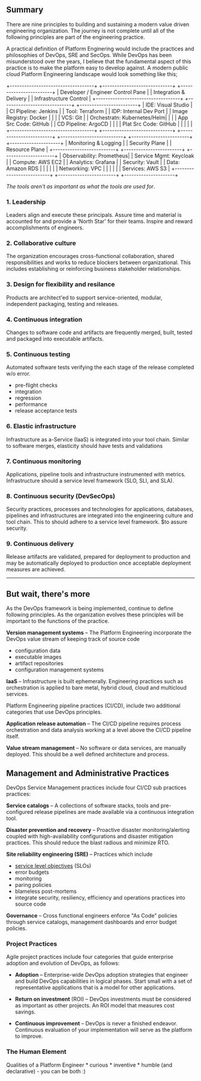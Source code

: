 ## Summary
There are nine principles to building and sustaining a modern value driven engineering organization. The journey is not complete until all of the following principles are part of the engineering practice.

A practical definition of Platform Enginering would include the practices and philosophies of DevOps, SRE and SecOps. While DevOps has been misunderstood over the years, I believe that the fundamental aspect of this practice is to make the platform easy to develop against. A modern public cloud Platform Engineering landscape would look something like this;

+-----------------------------------+  +-----------------------------+  +------------------------+
| Developer / Engineer Control Pane |  | Integration & Delivery      |  | Infrastructure Control |
+-----------------------------------+  +-----------------------------+  +------------------------+
| IDE: Visual Studio                |  | CI Pipeline: Jenkins        |  | Tool: Terraform        |
| IDP: Internal Dev Port            |  | Image Registry: Docker      |  |                        |
| VCS: Git                          |  | Orchestratn: Kubernetes/Helm|  |                        |
| App Src Code: GitHub              |  | CD Pipeline: ArgoCD         |  |                        |
| Plat Src Code: GitHub             |  |                             |  |                        |
+-----------------------------------+  +-----------------------------+  +------------------------+
+--------------------------+  +------------------------+  +---------------------+
| Monitoring & Logging     |  | Security Plane         |  | Resource Plane      |
+--------------------------+  +------------------------+  +---------------------+
| Observability: Prometheus|  | Service Mgmt: Keycloak |  | Compute: AWS EC2    |
| Analytics: Grafana       |  | Security: Vault        |  | Data: Amazon RDS    |
|                          |  |                        |  | Networking: VPC     |
|                          |  |                        |  | Services: AWS S3    |
+--------------------------+  +------------------------+  +---------------------+

*The tools aren't as important as what the tools are used for*.


### 1. Leadership
  Leaders align and execute these principals. Assure time and material is accounted for and provide a 'North Star' for their teams. Inspire and reward accomplishments of engineers.

### 2. Collaborative culture
  The organization encourages cross-functional collaboration, shared responsibilities and works to reduce blockers between organizational. This includes establishing or reinforcing business stakeholder relationships.

### 3. Design for flexibility and resilance  
  Products are architect'ed to support service-oriented, modular, independent packaging, testing and releases.

### 4. Continuous integration
  Changes to software code and artifacts are frequently merged, built, tested and packaged into executable artifacts.

### 5. Continuous testing
  Automated software tests verifying the each stage of the release completed w/o error.
  * pre-flight checks
  * integration
  * regression
  * performance
  * release acceptance tests

### 6. Elastic infrastructure
  Infrastructure as a-Service (IaaS) is integrated into your tool chain. Similar to software merges,
  elasticity should have tests and validations

### 7. Continuous monitoring
  Applications, pipeline tools and infrastructure instrumented with metrics. Infrastructure should a
  service level framework (SLO, SLI, and SLA).

### 8. Continuous security (DevSecOps)
  Security practices, processes and technologies for applications, databases, pipelines and infrastructures are integrated into the engineering culture and tool chain. This to should adhere to a service level framework. $to assure security.

### 9. Continuous delivery
  Release artifacts are validated, prepared for deployment to production and may be automatically deployed to production once acceptable deployment measures are achieved.
  ____________________________________

## But wait, there's more
  As the DevOps framework is being implemented, continue to define following principles. As the organization evolves these principles will be important to the functions of the practice.

  **Version management systems** – The Platform Engineering incorporate the DevOps value stream of keeping track of source code
   * configuration data
   * executable images
   * artifact repositories
   * configuration management systems

  **IaaS** – Infrastructure is built ephemerally. Engineering practices such as orchestration is
  applied to bare metal, hybrid cloud, cloud  and multicloud services. 

  Platform Engineering pipeline practices (CI/CD), include two additional categories that use DevOps principles.

  **Application release automation** – The CI/CD pipeline requires process orchestration and data
  analysis working at a level above the CI/CD pipeline itself.

  **Value stream management** – No software or data services, are manually deployed. This should be
  a well defined architecture and process.

## Management and Administrative Practices
  DevOps Service Management practices include four CI/CD sub practices practices:

  **Service catalogs** – A collections of software stacks, tools and pre-configured release
  pipelines are made available via a continuous integration tool. 

  **Disaster prevention and recovery** – Proactive disaster monitoring/alerting coupled with
  high-availability configurations and disaster mitigation practices. This should reduce the blast
  radious and minimize RTO. 

  **Site reliability engineering (SRE)** – Practices which include
  * [service level objectives](https://github.com/winslowb/winslowb/blob/master/servicelevle.md) (SLOs)
  * error budgets 
  * monitoring
  * paring policies
  * blameless post-mortems
  * integrate security, resiliency, efficiency and operations practices into source code

  **Governance** – Cross functional engineers enforce "As Code" policies through service catalogs, management dashboards and error budget policies.

### Project Practices
  Agile project practices include four categories that guide enterprise adoption and evolution of DevOps, as follows:

  - **Adoption** – Enterprise-wide DevOps adoption strategies that engineer and build DevOps
  capabilities in logical phases. Start small with a set of representative applications that is a
  model for other applications.

  - **Return on investment** (ROI) – DevOps investments must be considered as important as other
  projects. An ROI model that measures cost savings.

  - **Continuous improvement** – DevOps is never a finished endeavor. Continuous evaluation of your
  implementation will serve as the platform to improve.   

### The Human Element
  Qualities of a Platform Engineer
    * curious
    * inventive
    * humble (and declarative) - you can be both :)
